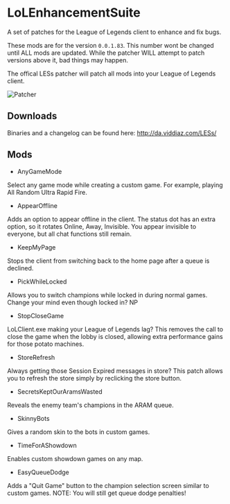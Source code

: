 LoLEnhancementSuite
==================

A set of patches for the League of Legends client to enhance and fix bugs.

These mods are for the version `0.0.1.83`. This number wont be changed until ALL mods are updated. While the patcher WILL attempt to patch versions above it, bad things may happen.

The offical LESs patcher will patch all mods into your League of Legends client.

![Patcher](http://puu.sh/80vfs.png)

## Downloads

Binaries and a changelog can be found here: http://da.viddiaz.com/LESs/

## Mods

* AnyGameMode

Select any game mode while creating a custom game. For example, playing All Random Ultra Rapid Fire.

* AppearOffline

Adds an option to appear offline in the client. The status dot has an extra option, so it rotates Online, Away, Invisible. You appear invisible to everyone, but all chat functions still remain.

* KeepMyPage

Stops the client from switching back to the home page after a queue is declined.

* PickWhileLocked

Allows you to switch champions while locked in during normal games. Change your mind even though locked in? NP

* StopCloseGame

LoLClient.exe making your League of Legends lag? This removes the call to close the game when the lobby is closed, allowing extra performance gains for those potato machines.

* StoreRefresh

Always getting those Session Expired messages in store? This patch allows you to refresh the store simply by reclicking the store button.

* SecretsKeptOurAramsWasted

Reveals the enemy team's champions in the ARAM queue.

* SkinnyBots

Gives a random skin to the bots in custom games.

* TimeForAShowdown

Enables custom showdown games on any map.

* EasyQueueDodge

Adds a "Quit Game" button to the champion selection screen similar to custom games. NOTE: You will still get queue dodge penalties!
